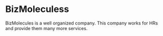 # BizMoleculess
BizMolecules is a well organized company. This company works for HRs and provide them many more services.
